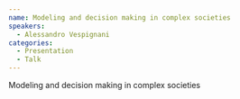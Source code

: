 ```yaml
--- 
name: Modeling and decision making in complex societies 
speakers: 
  - Alessandro Vespignani
categories:
  - Presentation
  - Talk
---
```


Modeling and decision making in complex societies 